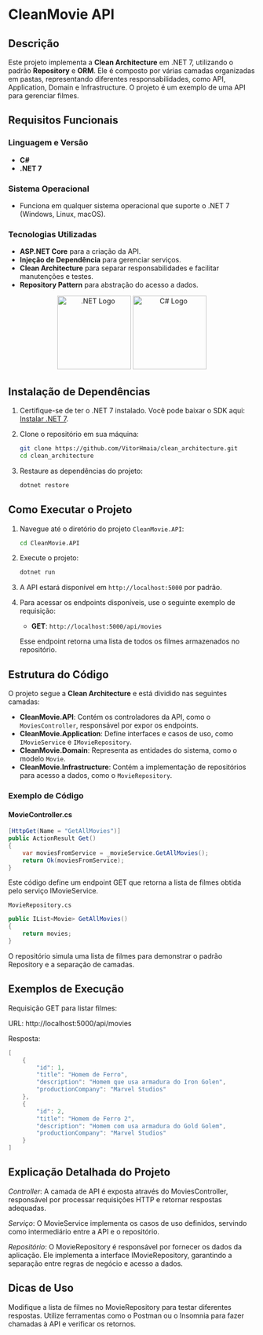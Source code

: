 # CleanMovie API

## Descrição

Este projeto implementa a **Clean Architecture** em .NET 7, utilizando o padrão **Repository** e **ORM**. Ele é composto por várias camadas organizadas em pastas, representando diferentes responsabilidades, como API, Application, Domain e Infrastructure. O projeto é um exemplo de uma API para gerenciar filmes.

## Requisitos Funcionais

### Linguagem e Versão
- **C#**
- **.NET 7**

### Sistema Operacional
- Funciona em qualquer sistema operacional que suporte o .NET 7 (Windows, Linux, macOS).

### Tecnologias Utilizadas
- **ASP.NET Core** para a criação da API.
- **Injeção de Dependência** para gerenciar serviços.
- **Clean Architecture** para separar responsabilidades e facilitar manutenções e testes.
- **Repository Pattern** para abstração do acesso a dados.

<p align="center">
  <img src="https://upload.wikimedia.org/wikipedia/commons/e/ee/.NET_Core_Logo.svg" alt=".NET Logo" width="150"/>
  <img src="https://upload.wikimedia.org/wikipedia/commons/4/4f/Csharp_Logo.png" alt="C# Logo" width="150"/>
</p>

## Instalação de Dependências

1. Certifique-se de ter o .NET 7 instalado. Você pode baixar o SDK aqui: [Instalar .NET 7](https://dotnet.microsoft.com/en-us/download/dotnet/7.0).

2. Clone o repositório em sua máquina:

    ```bash
    git clone https://github.com/VitorHmaia/clean_architecture.git
    cd clean_architecture
    ```

3. Restaure as dependências do projeto:

    ```bash
    dotnet restore
    ```

## Como Executar o Projeto

1. Navegue até o diretório do projeto `CleanMovie.API`:

    ```bash
    cd CleanMovie.API
    ```

2. Execute o projeto:

    ```bash
    dotnet run
    ```

3. A API estará disponível em `http://localhost:5000` por padrão.

4. Para acessar os endpoints disponíveis, use o seguinte exemplo de requisição:

    - **GET**: `http://localhost:5000/api/movies`

    Esse endpoint retorna uma lista de todos os filmes armazenados no repositório.

## Estrutura do Código

O projeto segue a **Clean Architecture** e está dividido nas seguintes camadas:

- **CleanMovie.API**: Contém os controladores da API, como o `MoviesController`, responsável por expor os endpoints.
- **CleanMovie.Application**: Define interfaces e casos de uso, como `IMovieService` e `IMovieRepository`.
- **CleanMovie.Domain**: Representa as entidades do sistema, como o modelo `Movie`.
- **CleanMovie.Infrastructure**: Contém a implementação de repositórios para acesso a dados, como o `MovieRepository`.

### Exemplo de Código

#### MovieController.cs
```csharp
[HttpGet(Name = "GetAllMovies")]
public ActionResult Get() 
{
    var moviesFromService = _movieService.GetAllMovies();
    return Ok(moviesFromService);
}
```
Este código define um endpoint GET que retorna a lista de filmes obtida pelo serviço IMovieService.

`MovieRepository.cs`
```csharp
public IList<Movie> GetAllMovies() 
{
    return movies;
}
```

O repositório simula uma lista de filmes para demonstrar o padrão Repository e a separação de camadas.

## Exemplos de Execução
Requisição GET para listar filmes:

URL: http://localhost:5000/api/movies

Resposta:
```csharp
[
    {
        "id": 1,
        "title": "Homem de Ferro",
        "description": "Homem que usa armadura do Iron Golen",
        "productionCompany": "Marvel Studios"
    },
    {
        "id": 2,
        "title": "Homem de Ferro 2",
        "description": "Homem com usa armadura do Gold Golem",
        "productionCompany": "Marvel Studios"
    }
]
```

## Explicação Detalhada do Projeto
*Controller*: A camada de API é exposta através do MoviesController, responsável por processar requisições HTTP e retornar respostas adequadas.

*Serviço*: O MovieService implementa os casos de uso definidos, servindo como intermediário entre a API e o repositório.

*Repositório*: O MovieRepository é responsável por fornecer os dados da aplicação. Ele implementa a interface IMovieRepository, garantindo a separação entre regras de negócio e acesso a dados.

## Dicas de Uso
Modifique a lista de filmes no MovieRepository para testar diferentes respostas.
Utilize ferramentas como o Postman ou o Insomnia para fazer chamadas à API e verificar os retornos.
